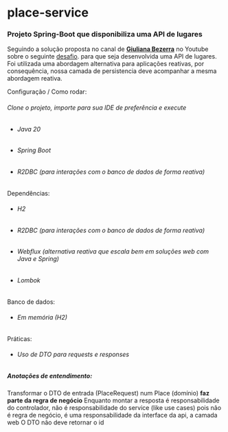 # place-service
### Projeto Spring-Boot que disponibiliza uma API de lugares

Seguindo a solução proposta no canal de **[Giuliana Bezerra](https://www.youtube.com/@giulianabezerra)** no Youtube sobre o seguinte 
[desafio](https://github.com/RocketBus/quero-ser-clickbus/tree/master/testes/backend-developer). para que seja 
desenvolvida uma API de lugares. Foi utilizada uma abordagem alternativa para aplicações reativas, por consequência, 
nossa camada de persistencia deve acompanhar a mesma abordagem reativa.

Configuração / Como rodar:
###### Clone o projeto, importe para sua IDE de preferência e execute
* ###### Java 20
* ###### Spring Boot
* ###### R2DBC (para interações com o banco de dados de forma reativa)

Dependências:
* ###### H2
* ###### R2DBC (para interações com o banco de dados de forma reativa)
* ###### Webflux (alternativa reativa que escala bem em soluções web com Java e Spring)
* ###### Lombok
Banco de dados:
* ###### Em memória (H2)


Práticas:

* ###### Uso de DTO para requests e responses


##### Anotações de entendimento:
Transformar o DTO de entrada (PlaceRequest) num Place (domínio) **faz parte da regra de negócio**
Enquanto montar a resposta é responsabilidade do controlador, não é responsabilidade do service (like use cases) pois não é regra de negócio, é uma responsabilidade da interface da api, a camada web
O DTO não deve retornar o id